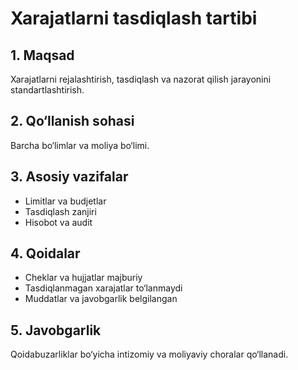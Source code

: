 # Xarajatlarni tasdiqlash tartibi

## 1. Maqsad
Xarajatlarni rejalashtirish, tasdiqlash va nazorat qilish jarayonini standartlashtirish.

## 2. Qo‘llanish sohasi
Barcha bo‘limlar va moliya bo‘limi.

## 3. Asosiy vazifalar
- Limitlar va budjetlar
- Tasdiqlash zanjiri
- Hisobot va audit

## 4. Qoidalar
- Cheklar va hujjatlar majburiy
- Tasdiqlanmagan xarajatlar to‘lanmaydi
- Muddatlar va javobgarlik belgilangan

## 5. Javobgarlik
Qoidabuzarliklar bo‘yicha intizomiy va moliyaviy choralar qo‘llanadi.
